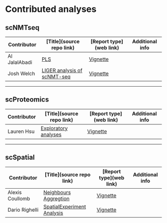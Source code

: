# Contributed analyses


## scNMTseq

|Contributor|[Title](source repo link)|[Report type](web link)|Additional info|
|----|-----------------|-----------|-----------|
|Al JalalAbadi|[PLS](https://github.com/ajabadi/BIRSBIO2020.scNMTseq.PLS)|[Vignette](https://ajabadi.github.io/BIRSBIO2020.scNMTseq.PLS/articles/index.html)| |
|Josh Welch|[LIGER analysis of scNMT-seq](https://github.com/jw156605/BIRSBIO2020.scNMTseq.LIGER)|[Vignette](https://jw156605.github.io/BIRSBIO2020.scNMTseq.LIGER/index.html)| |

----------

## scProteomics

|Contributor|[Title](source repo link)|[Report type](web link)|Additional info|
|----|-----------------|-----------|-----------|
|Lauren Hsu|[Exploratory analyses](https://github.com/laurenhsu1/BIRSBIO2020.scProteomics.exploratory)|[Vignette](https://github.com/laurenhsu1/BIRSBIO2020.scProteomics.exploratory/articles/index.html)| |

----------

## scSpatial

|Contributor|[Title](source repo link)|[Report type](web link)|Additional info|
|----|-----------------|-----------|-----------|
|Alexis Coullomb|[Neighbours Aggregtion](https://github.com/AlexCoul/BIRSBIO2020.seqFISH.neighbors_aggregation)|[Vignette](https://alexcoul.github.io/BIRSBIO2020.seqFISH.neighbors_aggregation/spatial%20analysis/transcriptomics/2020/07/15/BIRS_Biointegration-seqFISH_challenge-neighbors_aggregation.html)|
|Dario Righelli|[SpatialExperiment Analysis](https://github.com/drighelli/BIRSBIO2020.seqFISH.SpatialAnalysis)|[Vignette](https://drighelli.github.io/BIRSBIO2020.seqFISH.SpatialAnalysis/articles/seqFISH.html)|
